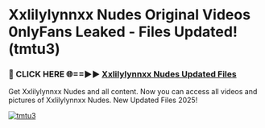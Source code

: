 # Xxlilylynnxx Nudes Original Videos 0nlyFans Leaked - Files Updated! (tmtu3)

<h3>🔴 CLICK HERE 🌐==►► <a href="https://tinyurl.com/52m3yx9h" rel="nofollow">Xxlilylynnxx Nudes Updated Files</a></h3>

Get Xxlilylynnxx Nudes and all content. Now you can access all videos and pictures of Xxlilylynnxx Nudes. New Updated Files 2025!

[![tmtu3](https://i.imgur.com/TnHtlc8.gif)](https://tinyurl.com/52m3yx9h)
